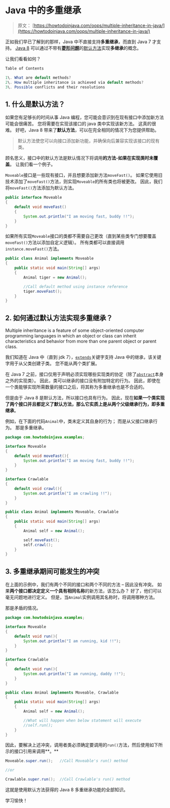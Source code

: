 # Java 中的多重继承

> 原文： [https://howtodoinjava.com/oops/multiple-inheritance-in-java/](https://howtodoinjava.com/oops/multiple-inheritance-in-java/)

正如我们早已了解到的那样，Java 中不直接支持**多重继承**，而直到 Java 7 才支持。 [Java 8](https://howtodoinjava.com/java-8-tutorial/) 可以通过不带有[**菱形问题**](https://howtodoinjava.com/oops/java-inheritance/)的[默认方法](https://howtodoinjava.com/java8/default-methods-in-java-8/)实现**多继承**的概念。

让我们看看如何？

```java
Table of Contents

1\. What are default methods?
2\. How multiple inheritance is achieved via default methods?
3\. Possible conflicts and their resolutions
```

## 1\. 什么是默认方法？

如果您有足够长的时间从事 Java 编程，您可能会意识到在现有接口中添加新方法可能会很痛苦。 您将需要在实现该接口的 java 类中实现该新方法。 这真的很难。 好吧，Java 8 带来了**默认方法**，可以在完全相同的情况下为您提供帮助。

> 默认方法使您可以向接口添加新功能，并确保向后兼容实现该接口的现有类。

顾名思义，接口中的默认方法是默认情况下将调用**的方法-如果在实现类时未覆盖**。 让我们看一个例子。

`Moveable`接口是一些现有接口，并且想要添加新方法`moveFast()`。 如果它使用旧技术添加了`moveFast()`方法，则实现`Moveable`的所有类也将被更改。 因此，我们将`moveFast()`方法添加为默认方法。

```java
public interface Moveable 
{
    default void moveFast()
    {
        System.out.println("I am moving fast, buddy !!");
    }
}

```

如果所有实现`Moveable`接口的类都不需要自己更改（直到某些类专门想要覆盖`moveFast()`方法以添加自定义逻辑）。 所有类都可以直接调用`instance.moveFast()`方法。

```java
public class Animal implements Moveable
{
    public static void main(String[] args)
    {
        Animal tiger = new Animal();

        //Call default method using instance reference
        tiger.moveFast();
    }
}

```

## 2\. 如何通过默认方法实现多重继承？

Multiple inheritance is a feature of some object-oriented computer programming languages in which an object or class can inherit characteristics and behavior from more than one parent object or parent class.

我们知道在 Java 中（直到 jdk 7），[`extends`](https://howtodoinjava.com/oops/extends-vs-implements/)关键字支持 Java 中的继承，该关键字用于从父类创建子类。 您不能从两个类扩展。

在 Java 7 之前，接口仅用于声明必须实现哪些实现类的协定（除了[`abstract`](https://howtodoinjava.com/java/basics/abstract-keyword/)本身之外的实现类）。 因此，类可以继承的接口没有附加特定的行为。 因此，即使在一个类能够实现所需数量的接口之后，将其称为多重继承也是不合适的。

但是由于 Java 8 是默认方法，所以接口也具有行为。 因此，现在**如果一个类实现了两个接口并且都定义了默认方法，那么它实质上是从两个父级继承行为，即多重继承**。

例如，在下面的代码`Animal`中，类未定义其自身的行为； 而是从父接口继承行为。 那是多重继承。

```java
package com.howtodoinjava.examples;

interface Moveable
{
    default void moveFast(){
        System.out.println("I am moving fast, buddy !!");
    }
}

interface Crawlable
{
    default void crawl(){
        System.out.println("I am crawling !!");
    }
}

public class Animal implements Moveable, Crawlable 
{
    public static void main(String[] args) 
    {
        Animal self = new Animal();

        self.moveFast();
        self.crawl();
    }
}

```

## 3\. 多重继承期间可能发生的冲突

在上面的示例中，我们有两个不同的接口和两个不同的方法 – 因此没有冲突。 如果**两个接口都决定定义一个具有相同名称**的新方法，该怎么办？ 好了，他们可以毫无问题地进行定义。 但是，当`Animal`实例调用其名称时，将调用哪种方法。

那是矛盾的情况。

```java
package com.howtodoinjava.examples;

interface Moveable
{
    default void run(){
        System.out.println("I am running, kid !!");
    }
}

interface Crawlable
{
    default void run(){
        System.out.println("I am running, daddy !!");
    }
}

public class Animal implements Moveable, Crawlable 
{
    public static void main(String[] args) 
    {
        Animal self = new Animal();

        //What will happen when below statement will execute
        //self.run();
    }
}

```

因此，要解决上述冲突，调用者类必须确定要调用的`run()`方法，然后使用如下所示的接口引用来调用**。**

```java
Moveable.super.run();   //Call Moveable's run() method

//or 

Crawlable.super.run();  //Call Crawlable's run() method

```

这就是使用默认方法获得的 Java 8 多重继承功能的全部知识。

学习愉快！